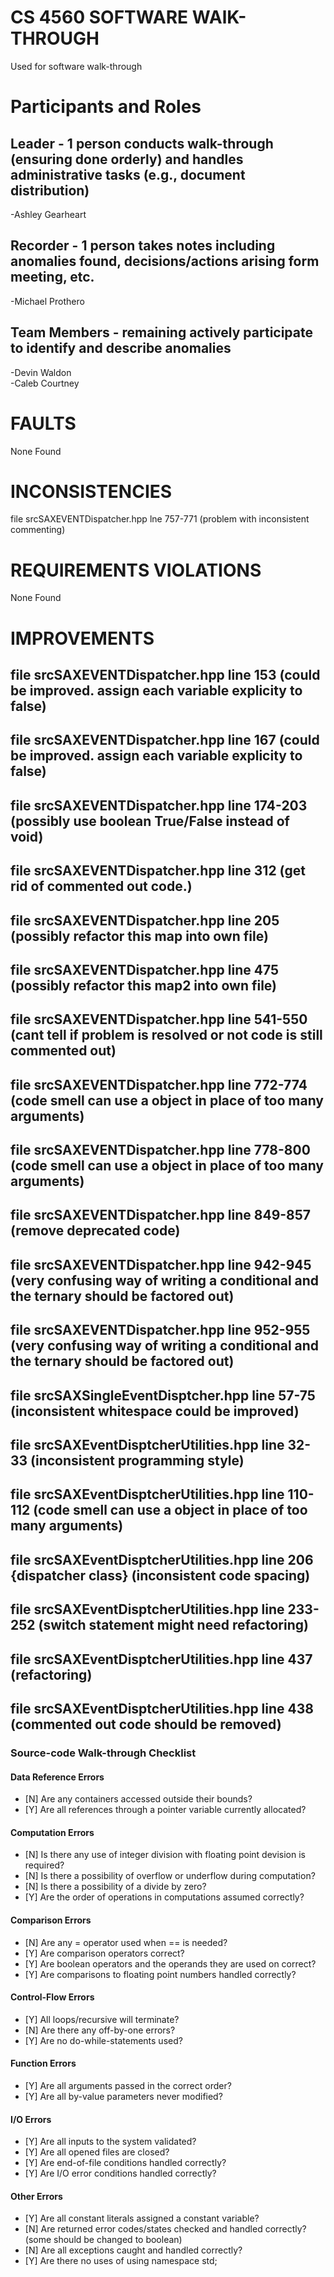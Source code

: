 # CS 4560 SOFTWARE WAlK-THROUGH
Used for software walk-through

# Participants and Roles

## Leader - 1 person conducts walk-through (ensuring done orderly) and handles administrative tasks (e.g., document distribution)
-Ashley Gearheart

## Recorder - 1 person takes notes including anomalies found, decisions/actions arising form meeting, etc.
-Michael Prothero

## Team Members - remaining actively participate to identify and describe anomalies
-Devin Waldon     
-Caleb Courtney    
  




# FAULTS     
None Found






# INCONSISTENCIES     
file srcSAXEVENTDispatcher.hpp lne 757-771 (problem with inconsistent commenting)







# REQUIREMENTS VIOLATIONS
None Found 





# IMPROVEMENTS     
## file srcSAXEVENTDispatcher.hpp line 153 (could be improved. assign each variable explicity to false)   
## file srcSAXEVENTDispatcher.hpp line 167 (could be improved. assign each variable explicity to false)   
## file srcSAXEVENTDispatcher.hpp line 174-203 (possibly use boolean True/False instead of void)   
## file srcSAXEVENTDispatcher.hpp line 312 (get rid of commented out code.)  
## file srcSAXEVENTDispatcher.hpp line 205 (possibly refactor this map into own file)   
## file srcSAXEVENTDispatcher.hpp line 475 (possibly refactor this map2 into own file)   
## file srcSAXEVENTDispatcher.hpp line 541-550 (cant tell if problem is resolved or not code is still commented out)  
## file srcSAXEVENTDispatcher.hpp line 772-774 (code smell can use a object in place of too many arguments)  
## file srcSAXEVENTDispatcher.hpp line 778-800 (code smell can use a object in place of too many arguments)  
## file srcSAXEVENTDispatcher.hpp line 849-857 (remove deprecated code)   
## file srcSAXEVENTDispatcher.hpp line 942-945 (very confusing way of writing a conditional and the ternary should be factored out)  
## file srcSAXEVENTDispatcher.hpp line 952-955 (very confusing way of writing a conditional and the ternary should be factored out)  

## file srcSAXSingleEventDisptcher.hpp line 57-75 (inconsistent whitespace could be improved)  

## file srcSAXEventDisptcherUtilities.hpp line 32-33 (inconsistent programming style)  
## file srcSAXEventDisptcherUtilities.hpp line 110-112 (code smell can use a object in place of too many arguments)  
## file srcSAXEventDisptcherUtilities.hpp line 206 {dispatcher class} (inconsistent code spacing)  
## file srcSAXEventDisptcherUtilities.hpp line 233-252 (switch statement might need refactoring)  
## file srcSAXEventDisptcherUtilities.hpp line 437 (refactoring)  
## file srcSAXEventDisptcherUtilities.hpp line 438 (commented out code should be removed)  








### Source-code Walk-through Checklist

#### Data Reference Errors
- [N] Are any containers accessed outside their bounds?
- [Y] Are all references through a pointer variable currently allocated?

#### Computation Errors
- [N] Is there any use of integer division with floating point devision is required?
- [N] Is there a possibility of overflow or underflow during computation?
- [N] Is there a possibility of a divide by zero?
- [Y] Are the order of operations in computations assumed correctly?

#### Comparison Errors
- [N] Are any = operator used when == is needed?
- [Y] Are comparison operators correct?
- [Y] Are boolean operators and the operands they are used on correct?
- [Y] Are comparisons to floating point numbers handled correctly?

#### Control-Flow Errors
- [Y] All loops/recursive will terminate?
- [N] Are there any off-by-one errors?
- [Y] Are no do-while-statements used?

#### Function Errors
- [Y] Are all arguments passed in the correct order?
- [Y] Are all by-value parameters never modified?

#### I/O Errors
- [Y] Are all inputs to the system validated?
- [Y] Are all opened files are closed?
- [Y] Are end-of-file conditions handled correctly?
- [Y] Are I/O error conditions handled correctly?

#### Other Errors
- [Y] Are all constant literals assigned a constant variable?
- [N] Are returned error codes/states checked and handled correctly? (some should be changed to boolean)
- [N] Are all exceptions caught and handled correctly?
- [Y] Are there no uses of using namespace std;
